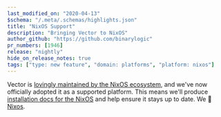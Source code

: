 ```yaml
---
last_modified_on: "2020-04-13"
$schema: "/.meta/.schemas/highlights.json"
title: "NixOS Support"
description: "Bringing Vector to NixOS"
author_github: "https://github.com/binarylogic"
pr_numbers: [1946]
release: "nightly"
hide_on_release_notes: true
tags: ["type: new feature", "domain: platforms", "platform: nixos"]
---
```


Vector is [lovingly maintained by the NixOS ecosystem][urls.vector_nix_package],
and we've now officially adopted it as a supported platform. This means we'll
produce [installation docs for the NixOS][docs.operating-systems.nixos] and
help ensure it stays up to date. We 💖 [Nixos][urls.nixos].


[docs.operating-systems.nixos]: /docs/setup/installation/operating-systems/nixos/
[urls.nixos]: https://nixos.org/
[urls.vector_nix_package]: https://github.com/NixOS/nixpkgs/blob/master/pkgs/tools/misc/vector/default.nix
